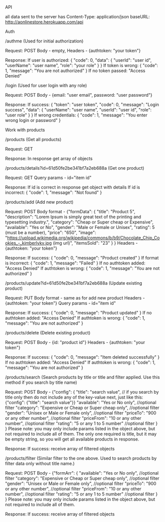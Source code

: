 API

all data sent to the server has Content-Type: application/json
baseURL: http://aonlinestore.herokuapp.com/api

Auth

/authme (Used for initial authorization)
  
  Request:
  POST
  Body - empty,
  Headers - {authtoken: "your token"}
  
  Response:
  If user is authorized:
  {
    "code": 0,
    "data": {
        "userId": "user id",
        "userName": "user name",
        "role": "your role"
    }
  }
  If token is wrong:
  {
    "code": 1,
    "message": "You are not authorized"
  }
  If no token passed:
  "Access Denied"

/login (Used for user login with any role)
  
  Request:
  POST
  Body - {email: "user email", password: "user password"}
  
  Response:
  If success:
  {
    "token": "user token",
    "code": 0,
    "message": "Login success",
    "data": {
        "userName": "user name",
        "userId": "user id",
        "role": "user role"
     }
  }
  If wrong credentials:
  {
    "code": 1,
    "message": "You enter wrong login or password"
  }
  
Work with products

/products (Get all products)

  Request:
  GET
  
  Response:
  In response get array of objects
  
/products/details?id=61d50fe2be341bf7a2eb688a (Get one product)

  Request:
  GET
  Query params - id="item id"
  
  Response:
  If id is correct in response get object with details
  If id is incorrect:
  {
    "code": 1,
    "message": "Not found"
  }
  
/products/add (Add new product)

  Request:
  POST
  Body format - 
  {"formData": {
     "title": "Product 5",
      "description": "Lorem Ipsum is simply great text of the printing and typesetting industry.", 
      "category": "Cheap or Super cheap or Expensive",
      "available": "Yes or No",
      "gender": "Male or Female or Unisex",
      "rating": 5 (must be a number),
      "price": "650",
      "image": "https://upload.wikimedia.org/wikipedia/commons/b/b9/Chocolate_Chip_Cookies_-_kimberlykv.jpg (img url)",
      "itemsSold": "23"
    }
 }
 Headers - {authtoken: "your token"}
  
  Response:
  If success:
  {
    "code": 0,
    "message": "Product created"
  }
  If format is incorrect:
  {
    "code": 1,
    "message": "Failed"
  }
  If no authtoken added:
  "Access Denied"
  If authtoken is wrong:
  {
    "code": 1,
    "message": "You are not authorized"
  }
  
/products/update?id=61d50fe2be341bf7a2eb688a (Update existing product)

  Request:
  PUT
  Body format - same as for add new product
  Headers - {authtoken: "your token"}
  Query params - id="item id"
  
  Response:
  If success:
  {
    "code": 0,
    "message": "Product updated"
  }
  If no authtoken added:
  "Access Denied"
  If authtoken is wrong:
  {
    "code": 1,
    "message": "You are not authorized"
  }
  
/products/delete (Delete existing product)

  Request:
  POST
  Body - {id: "product id"}
  Headers - {authtoken: "your token"}
  
  Response:
  If success:
  {
    "code": 0,
    "message": "Item deleted successfully"
  }
  If no authtoken added:
  "Access Denied"
  If authtoken is wrong:
  {
    "code": 1,
    "message": "You are not authorized"
  }
  
/products/search (Search products by title or title and filter applied. Use this method if you search by title name)

  Request:
  POST
  Body - 
  {"config":
    {
        "title": "search value", // if you search by title only then do not include any of the key-value next, just like this: {"config": {"title": "search value"}}
        "available": "Yes or No only", //optional filter
        "category": "Expensive or Cheap or Super cheap only", //optional filter
        "gender": "Unisex or Male or Female only", //optional filter
        "priceTo": "900 or any other number", //optional filter
        "priceFrom": "10 or any other number", //optional filter
        "rating": "5 or any 1 to 5 number" //optional filter
    }
  }
  Please note: you may only include params listed in the object above, but not required to include all of them. The only one required is title, 
  but it may be empty string, so you will get all available products in response.
  
  Response:
  If success: receive array of filtered objects
  
/products/filter (Similar filter to the one above. Used to search products by filter data only without title name.)

  Request:
  POST
  Body - 
  {"formArr":
    {
        "available": "Yes or No only", //optional filter
        "category": "Expensive or Cheap or Super cheap only", //optional filter
        "gender": "Unisex or Male or Female only", //optional filter
        "priceTo": "900 or any other number", //optional filter
        "priceFrom": "10 or any other number", //optional filter
        "rating": "5 or any 1 to 5 number" //optional filter
    }
  }
  Please note: you may only include params listed in the object above, but not required to include all of them.
  
  Response:
  If success: receive array of filtered objects
  

  
 
  
  
  
  
  
